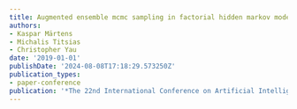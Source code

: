 ```yaml
---
title: Augmented ensemble mcmc sampling in factorial hidden markov models
authors:
- Kaspar Märtens
- Michalis Titsias
- Christopher Yau
date: '2019-01-01'
publishDate: '2024-08-08T17:18:29.573250Z'
publication_types:
- paper-conference
publication: '*The 22nd International Conference on Artificial Intelligence and Statistics*'
---
```

